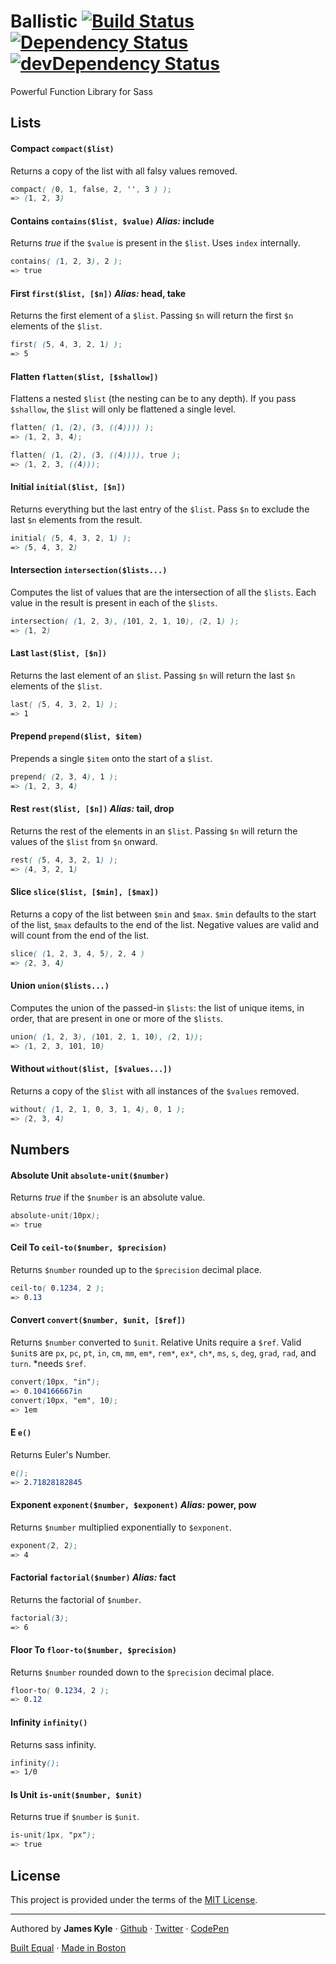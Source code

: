 Ballistic [![Build Status](https://travis-ci.org/tctcl/ballistic.png?branch=master)](https://travis-ci.org/tctcl/ballistic) [![Dependency Status](https://david-dm.org/tctcl/ballistic.png)](https://david-dm.org/tctcl/ballistic) [![devDependency Status](https://david-dm.org/tctcl/ballistic/dev-status.png)](https://david-dm.org/tctcl/ballistic#info=devDependencies)
========

Powerful Function Library for Sass

## Lists

#### Compact `compact($list)`

Returns a copy of the list with all falsy values removed.

```scss
compact( (0, 1, false, 2, '', 3 ) );
=> (1, 2, 3)
```

#### Contains `contains($list, $value)` _Alias:_ **include**

Returns _true_ if the `$value` is present in the `$list`. Uses `index` internally.

```scss
contains( (1, 2, 3), 2 );
=> true
```

#### First `first($list, [$n])` _Alias:_ **head**, **take**

Returns the first element of a `$list`. Passing `$n` will return the first `$n` elements of the `$list`.

```scss
first( (5, 4, 3, 2, 1) );
=> 5
```

#### Flatten `flatten($list, [$shallow])`

Flattens a nested `$list` (the nesting can be to any depth). If you pass `$shallow`, the `$list` will only be flattened a single level.

```scss
flatten( (1, (2), (3, ((4)))) );
=> (1, 2, 3, 4);

flatten( (1, (2), (3, ((4)))), true );
=> (1, 2, 3, ((4)));
```

#### Initial `initial($list, [$n])`

Returns everything but the last entry of the `$list`. Pass `$n` to exclude the last `$n` elements from the result.

```scss
initial( (5, 4, 3, 2, 1) );
=> (5, 4, 3, 2)
```

#### Intersection `intersection($lists...)`

Computes the list of values that are the intersection of all the `$lists`. Each value in the result is present in each of the `$lists`.

```scss
intersection( (1, 2, 3), (101, 2, 1, 10), (2, 1) );
=> (1, 2)
```

#### Last `last($list, [$n])`

Returns the last element of an `$list`. Passing `$n` will return the last `$n` elements of the `$list`.

```scss
last( (5, 4, 3, 2, 1) );
=> 1
```

#### Prepend `prepend($list, $item)`

Prepends a single `$item` onto the start of a `$list`.

```scss
prepend( (2, 3, 4), 1 );
=> (1, 2, 3, 4)
```

#### Rest `rest($list, [$n])` _Alias:_ **tail**, **drop**

Returns the rest of the elements in an `$list`. Passing `$n` will return the values of the `$list` from `$n` onward.

```scss
rest( (5, 4, 3, 2, 1) );
=> (4, 3, 2, 1)
```

#### Slice `slice($list, [$min], [$max])`

Returns a copy of the list between `$min` and `$max`. `$min` defaults to the start of the list, `$max` defaults to the end of the list. Negative values are valid and will count from the end of the list.

```scss
slice( (1, 2, 3, 4, 5), 2, 4 )
=> (2, 3, 4)
```

#### Union `union($lists...)`

Computes the union of the passed-in `$lists`: the list of unique items, in order, that are present in one or more of the `$lists`.

```scss
union( (1, 2, 3), (101, 2, 1, 10), (2, 1));
=> (1, 2, 3, 101, 10)
```

#### Without `without($list, [$values...])`

Returns a copy of the `$list` with all instances of the `$values` removed.

```scss
without( (1, 2, 1, 0, 3, 1, 4), 0, 1 );
=> (2, 3, 4)
```

## Numbers

#### Absolute Unit `absolute-unit($number)`

Returns _true_ if the `$number` is an absolute value.

```scss
absolute-unit(10px);
=> true
```

#### Ceil To `ceil-to($number, $precision)`

Returns `$number` rounded up to the `$precision` decimal place.

```scss
ceil-to( 0.1234, 2 );
=> 0.13
```

#### Convert `convert($number, $unit, [$ref])`

Returns `$number` converted to `$unit`. Relative Units require a `$ref`. Valid `$unit`s are `px`, `pc`, `pt`, `in`, `cm`, `mm`, `em*`, `rem*`, `ex*`, `ch*`, `ms`, `s`, `deg`, `grad`, `rad`, and `turn`. *needs `$ref`.

```scss
convert(10px, "in");
=> 0.104166667in
convert(10px, "em", 10);
=> 1em
```

#### E `e()`

Returns Euler's Number.

```scss
e();
=> 2.71828182845
```

#### Exponent `exponent($number, $exponent)` _Alias:_ **power**, **pow**

Returns `$number` multiplied exponentially to `$exponent`.

```scss
exponent(2, 2);
=> 4
```

#### Factorial `factorial($number)` _Alias:_ **fact**

Returns the factorial of `$number`.

```scss
factorial(3);
=> 6
```

#### Floor To `floor-to($number, $precision)`

Returns `$number` rounded down to the `$precision` decimal place.

```scss
floor-to( 0.1234, 2 );
=> 0.12
```

#### Infinity `infinity()`

Returns sass infinity.

```scss
infinity();
=> 1/0
```

#### Is Unit `is-unit($number, $unit)`

Returns true if `$number` is `$unit`.

```scss
is-unit(1px, "px");
=> true
```

## License

This project is provided under the terms of the [MIT License](LICENSE.md).

---

Authored by **James Kyle** · [Github](https://github.com/thejameskyle) · [Twitter](https://twitter.com/thejameskyle) · [CodePen](https://codepen.com/thejameskyle)

[Built Equal](www.hrc.org/donate) · [Made in Boston](http://bostonbuilt.org/)

